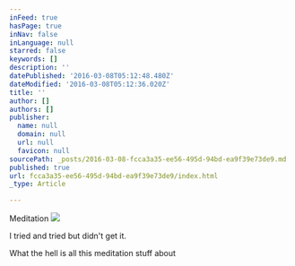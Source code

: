 ```yaml
---
inFeed: true
hasPage: true
inNav: false
inLanguage: null
starred: false
keywords: []
description: ''
datePublished: '2016-03-08T05:12:48.480Z'
dateModified: '2016-03-08T05:12:36.020Z'
title: ''
author: []
authors: []
publisher:
  name: null
  domain: null
  url: null
  favicon: null
sourcePath: _posts/2016-03-08-fcca3a35-ee56-495d-94bd-ea9f39e73de9.md
published: true
url: fcca3a35-ee56-495d-94bd-ea9f39e73de9/index.html
_type: Article

---
```

Meditation
![](https://the-grid-user-content.s3-us-west-2.amazonaws.com/d7a1d338-ef50-4989-bb7f-6ef9eab661b4.jpg)

I tried and tried but didn't get it.

What the hell is all this meditation stuff about